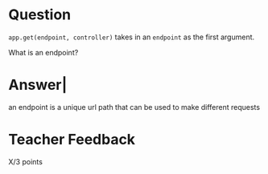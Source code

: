 # Question

`app.get(endpoint, controller)` takes in an `endpoint` as the first argument.

What is an endpoint?

# Answer|

an endpoint is a unique url path that can be used to make different requests

# Teacher Feedback

X/3 points
